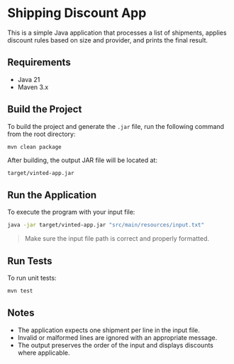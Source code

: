 # Shipping Discount App

This is a simple Java application that processes a list of shipments, applies discount rules based on size and provider, and prints the final result.

## Requirements

- Java 21
- Maven 3.x

## Build the Project

To build the project and generate the `.jar` file, run the following command from the root directory:

```bash
mvn clean package
```

After building, the output JAR file will be located at:

```
target/vinted-app.jar
```

## Run the Application

To execute the program with your input file:

```bash
java -jar target/vinted-app.jar "src/main/resources/input.txt"
```

> Make sure the input file path is correct and properly formatted.

## Run Tests

To run unit tests:

```bash
mvn test
```

## Notes

- The application expects one shipment per line in the input file.
- Invalid or malformed lines are ignored with an appropriate message.
- The output preserves the order of the input and displays discounts where applicable.
